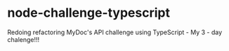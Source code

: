 # node-challenge-typescript
Redoing refactoring MyDoc's API challenge using TypeScript - My 3 - day chalenge!!!
